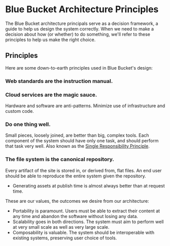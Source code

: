 # Blue Bucket Architecture Principles

The Blue Bucket architecture principals serve as a decision framework, a guide
to help us design the system correctly. When we need to make a decision about
how (or whether) to do something, we'll refer to these principles to help us
make the right choice.

## Principles

Here are some down-to-earth principles used in Blue Bucket's design:

### Web standards are the instruction manual.

### Cloud services are the magic sauce.
Hardware and software are anti-patterns. Minimize use of infrastructure and custom code.

### Do one thing well.
Small pieces, loosely joined, are better than big, complex tools. Each component
of the system should have only one task, and should perform that task very well.
Also known as the [Single Responsibility Principle][].

### The file system is the canonical repository.
Every artifact of the site is stored in, or derived from, flat files. An end
user should be able to reproduce the entire system given the repository.

* Generating assets at publish time is almost always better than at request
  time.

These are our values, the outcomes we desire from our architecture:

* Portability is paramount. Users must be able to extract their content at any
  time and abandon the software without losing any data.
* Scalability goes in both directions. The system must aim to perform well at
  very small scale as well as very large scale.
* Composability is valuable. The system should be interoperable with existing
  systems, preserving user choice of tools.

[Single Responsibility Principle]: https://en.wikipedia.org/wiki/Single_responsibility_principle
